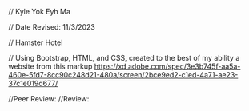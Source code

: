 // Kyle Yok Eyh Ma

// Date Revised: 11/3/2023

// Hamster Hotel

// Using Bootstrap, HTML, and CSS, created to the best of my ability a website from this markup https://xd.adobe.com/spec/3e3b745f-aa5a-460e-5fd7-8cc90c248d21-480a/screen/2bce9ed2-c1ed-4a71-ae23-37c1e019d677/


//Peer Review: 
//Review: 
